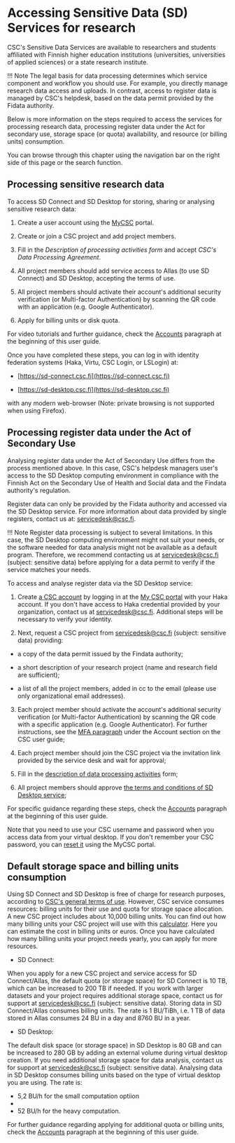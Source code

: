 # Accessing Sensitive Data (SD) Services for research
  
CSC's Sensitive Data Services are available to researchers and students affiliated with Finnish higher education institutions (universities, universities of applied sciences) or a state research institute. 

!!! Note
    The legal basis for data processing determines which service component and workflow you should use. For example, you directly manage research data access and uploads. In contrast, access to register data is managed by CSC's helpdesk, based on the data permit provided by the Fidata authority. 

Below is more information on the steps required to access the services for processing research data, processing register data under the Act for secondary use, storage space (or quota) availability, and resource (or billing units) consumption.

You can browse through this chapter using the navigation bar on the right side of this page or the search function.
 
  
  

## Processing sensitive research data
 	 
  
To access SD Connect and SD Desktop for storing, sharing or analysing sensitive research data:

1. Create a user account using the [MyCSC](https://my.csc.fi) portal.  

2. Create or join a CSC project and add project members.

3. Fill in the _Description of processing activities form_ and accept _CSC's Data Processing Agreement_.


4. All project members should add service access to Allas (to use SD Connect) and SD Desktop, accepting the terms of use. 


5. All project members should activate their account's additional security verification (or Multi-factor Authentication) by scanning the QR code with an application (e.g. Google Authenticator).


6. Apply for billing units or disk quota.


For video tutorials and further guidance, check the [Accounts](../../accounts/index.md) paragraph at the beginning of this user guide.

Once you have completed these steps, you can log in with identity federation systems (Haka, Virtu, CSC Login, or LSLogin) at:

* [https://sd-connect.csc.fi](https://sd-connect.csc.fi) 	 
  
 * [https://sd-desktop.csc.fi](https://sd-desktop.csc.fi)	 
  

with any modern web-browser (Note: private browsing is not supported when using Firefox).


## Processing register data under the Act of Secondary Use

Analysing register data under the Act of Secondary Use differs from the process mentioned above. In this case, CSC's helpdesk managers user's access to the SD Desktop computing environment in compliance with the Finnish Act on the Secondary Use of Health and Social data and the Findata authority's regulation.

Register data can only be provided by the Fidata authority and accessed via the SD Desktop service. For more information about data provided by single registers, contact us at: servicedesk@csc.fi.


!!! Note
    Register data processing is subject to several limitations. In this case, the SD Desktop computing environment might not suit your needs, or the software needed for data analysis might not be available as a default program. Therefore, we recommend contacting us at servicedesk@csc.fi (subject: sensitive data) before applying for a data permit to verify if the service matches your needs. 

To access and analyse register data via the SD Desktop service:

 1. Create [a CSC account](../../accounts/how-to-create-new-user-account.md) by logging in at the [My CSC portal](https://my.csc.fi) with your Haka account. If you don't have access to Haka credential provided by your organization, contact us at servicedesk@csc.fi. Additional steps will be necessary to verify your identity.

2. Next, request a CSC project from servicedesk@csc.fi (subject: sensitive data) providing:

 - a copy of the data permit issued by the Findata authority;
 
 - a short description of your research project (name and research field are sufficient);
 
 - a list of all the project members, added in cc to the email (please use only organizational email addresses).
  
3. Each project member should activate the account's additional security verification (or Multi-factor Authentication) by scanning the QR code with a specific application (e.g. Google Authenticator). For further instructions, see the [MFA paragraph](../../accounts/mfa.md) under the Account section on the CSC user guide;


4. Each project member should join the CSC project via the invitation link provided by the service desk and wait for approval;
  
 	
5. Fill in the [description of data processing activities](../../accounts/when-your-project-handles-personal-data.md) form;	 
  
 	 
6. All project members should approve [the terms and conditions of SD Desktop service](../../accounts/how-to-add-service-access-for-project.md#member);	 
  
 	 
For specific guidance regarding these steps, check the [Accounts](../../accounts/index.md) paragraph at the beginning of this user guide.	 
  
Note that you need to use your CSC username and password when you access data from your virtual desktop. If you don't remember your CSC password, you can [reset it](../../accounts/how-to-change-password.md) using the MyCSC portal.
  
 	 
## Default storage space and billing units consumption

Using SD Connect and SD Desktop is free of charge for research purposes, according to [CSC's general terms of use](https://research.csc.fi/free-of-charge-use-cases). However, CSC service consumes resources: billing units for their use and quota for storage space allocation. A new CSC project includes about 10,000 billing units. You can find out how many billing units your CSC project will use with this [calculator](https://research.csc.fi/pricing). Here you can estimate the cost in billing units or euros. Once you have calculated how many billing units your project needs yearly, you can apply for more resources.


* SD Connect:

When you apply for a new CSC project and service access for SD Connect/Allas, the default quota (or storage space) for SD Connect is 10 TB, which can be increased to 200 TB if needed. If you work with larger datasets and your project requires additional storage space, contact us for support at servicedesk@csc.fi (subject: sensitive data). Storing data in SD Connect/Allas consumes billing units. The rate is 1 BU/TiBh, i.e. 1 TB of data stored in Allas consumes 24 BU in a day and 8760 BU in a year.

* SD Desktop:

The default disk space (or storage space) in SD Desktop is 80 GB and can be increased to 280 GB by adding an external volume during virtual desktop creation. If you need additional storage space for data analysis, contact us for support at servicedesk@csc.fi (subject: sensitive data). 
Analysing data in SD Desktop consumes billing units based on the type of virtual desktop you are using. The rate is:

- 5,2 BU/h for the small computation optiion
- 
-   52 BU/h for the heavy computation.

For further guidance regarding applying for additional quota or billing units, check the [Accounts](../../accounts/index.md) paragraph at the beginning of this user guide.  
